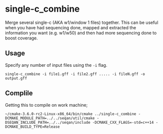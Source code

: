 # single-c_combine

Merge several single-c (AKA w1/window 1 files) together. This can be useful when you have had sequencing done, mapped and extracted the information you want (e.g. w1/w50) and then had more sequencing done to boost coverage.

## Usage

Specify any number of input files using the `-i` flag.

```
single-c_combine -i file1.gff -i file2.gff ..... -i fileN.gff -o output.gff
```

## Complile

Getting this to compile on work machine;

```
~/cmake-3.6.0-rc2-Linux-x86_64/bin/cmake ../single-c_combine -DCMAKE_MODULE_PATH=../../seqan/util/cmake -DSEQAN_INCLUDE_PATH=../../seqan/include -DCMAKE_CXX_FLAGS=-std=c++14 -DCMAKE_BUILD_TYPE=Release
```
